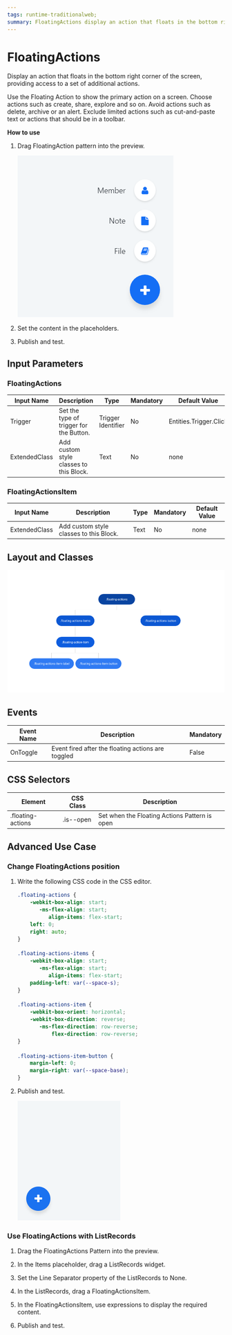 ```yaml
---
tags: runtime-traditionalweb; 
summary: FloatingActions display an action that floats in the bottom right corner of the screen.
---
```


# FloatingActions 

Display an action that floats in the bottom right corner of the screen, providing access to a set of additional actions.

Use the Floating Action to show the primary action on a screen. Choose actions such as create, share, explore and so on. Avoid actions such as delete, archive or an alert. Exclude limited actions such as cut-and-paste text or actions that should be in a toolbar.

**How to use**

1. Drag FloatingAction pattern into the preview.

    ![](<images/floatingactions-image-1.png>)

1. Set the content in the placeholders.

1. Publish and test.


## Input Parameters

### FloatingActions

| **Input Name** |  **Description** |  **Type** | **Mandatory** | **Default Value** |
|---|---|---|---|---|
| Trigger  | Set the type of trigger for the Button. | Trigger Identifier | No | Entities.Trigger.Click |
| ExtendedClass  | Add custom style classes to this Block. | Text | No | none |

### FloatingActionsItem

| **Input Name** |  **Description** |  **Type** | **Mandatory** | **Default Value** |
|---|---|---|---|---|
| ExtendedClass  | Add custom style classes to this Block. | Text | No | none |
  
## Layout and Classes

![](<images/floatingactions-image-2.png>)

## Events

| **Event Name** |  **Description** |  **Mandatory**  |
| ---|---|--- |  
| OnToggle | Event fired after the floating actions are toggled |  False  |

## CSS Selectors

| **Element** |  **CSS Class** |  **Description**  |
| ---|---|---|
| .floating-actions |  .is--open|  Set when the Floating Actions Pattern is open  |


## Advanced Use Case

### Change FloatingActions position

1. Write the following CSS code in the CSS editor.

    ```css
    .floating-actions {
        -webkit-box-align: start;
           -ms-flex-align: start;
              align-items: flex-start;
        left: 0;
        right: auto;
    }
    
    .floating-actions-items {
        -webkit-box-align: start;
           -ms-flex-align: start;
              align-items: flex-start;
        padding-left: var(--space-s);
    }
    
    .floating-actions-item {
        -webkit-box-orient: horizontal;
        -webkit-box-direction: reverse;
           -ms-flex-direction: row-reverse;
               flex-direction: row-reverse;
    }
    
    .floating-actions-item-button {
        margin-left: 0;
        margin-right: var(--space-base); 
    }
    ```
1. Publish and test.

    ![](<images/floatingactions-gif-1.gif>)

### Use FloatingActions with ListRecords

1. Drag the FloatingActions Pattern into the preview.

1. In the Items placeholder, drag a ListRecords widget.

1. Set the Line Separator property of the ListRecords to None.

1. In the ListRecords, drag a FloatingActionsItem.

1. In the FloatingActionsItem, use expressions to display the required content.

1. Publish and test.
